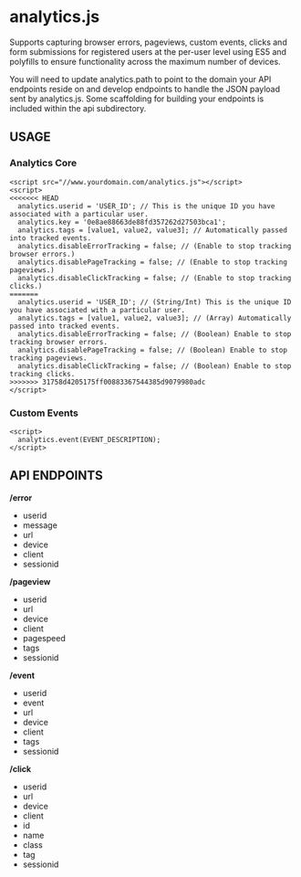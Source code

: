 # analytics.js

Supports capturing browser errors, pageviews, custom events, clicks and form submissions for registered users at the per-user level using ES5 and polyfills to ensure functionality across the maximum number of devices.

You will need to update analytics.path to point to the domain your API endpoints reside on and develop endpoints to handle the JSON payload sent by analytics.js. Some scaffolding for building your endpoints is included within the api subdirectory.

## USAGE

### Analytics Core

```
<script src="//www.yourdomain.com/analytics.js"></script>
<script>
<<<<<<< HEAD
  analytics.userid = 'USER_ID'; // This is the unique ID you have associated with a particular user.
  analytics.key = '0e8ae88663de88fd357262d27503bca1';
  analytics.tags = [value1, value2, value3]; // Automatically passed into tracked events.
  analytics.disableErrorTracking = false; // (Enable to stop tracking browser errors.)
  analytics.disablePageTracking = false; // (Enable to stop tracking pageviews.)
  analytics.disableClickTracking = false; // (Enable to stop tracking clicks.)
=======
  analytics.userid = 'USER_ID'; // (String/Int) This is the unique ID you have associated with a particular user.
  analytics.tags = [value1, value2, value3]; // (Array) Automatically passed into tracked events.
  analytics.disableErrorTracking = false; // (Boolean) Enable to stop tracking browser errors.
  analytics.disablePageTracking = false; // (Boolean) Enable to stop tracking pageviews.
  analytics.disableClickTracking = false; // (Boolean) Enable to stop tracking clicks.
>>>>>>> 31758d4205175ff00883367544385d9079980adc
</script>
```

### Custom Events

```
<script>
  analytics.event(EVENT_DESCRIPTION);
</script>
```

## API ENDPOINTS

**/error**
- userid
- message
- url
- device
- client
- sessionid

**/pageview**
- userid
- url
- device
- client
- pagespeed
- tags
- sessionid
    
**/event**
- userid
- event
- url
- device
- client
- tags
- sessionid


**/click**
- userid
- url
- device
- client
- id
- name
- class
- tag
- sessionid
